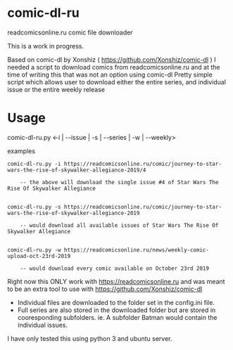 # comic-dl-ru
readcomicsonline.ru comic file downloader

This is a work in progress.

Based on comic-dl by Xonshiz ( https://github.com/Xonshiz/comic-dl )
I needed a script to download comics from readcomicsonline.ru and at the time of writing this that was not an option using comic-dl
Pretty simple script which allows user to download either the entire series, and individual issue or the entire weekly release

# Usage

comic-dl-ru.py <-i | --issue | -s | --series | -w | --weekly> <cooresponding url>
  
  examples
  
    comic-dl-ru.py -i https://readcomicsonline.ru/comic/journey-to-star-wars-the-rise-of-skywalker-allegiance-2019/4
  
        -- the above will download the single issue #4 of Star Wars The Rise Of Skywalker Allegiance
  
  
    comic-dl-ru.py -s https://readcomicsonline.ru/comic/journey-to-star-wars-the-rise-of-skywalker-allegiance-2019
  
        -- would download all available issues of Star Wars The Rise Of Skywalker Allegiance
  
  
    comic-dl-ru.py -w https://readcomicsonline.ru/news/weekly-comic-upload-oct-23rd-2019
  
        -- would download every comic available on October 23rd 2019
  
  
  Right now this ONLY work with https://readcomicsonline.ru and was meant to be an extra tool to use with https://github.com/Xonshiz/comic-dl
 
- Individual files are downloaded to the folder set in the config.ini file.
- Full series are also stored in the downloaded folder but are stored in cooresponding subfolders.  ie. A subfolder Batman would contain the individual issues.


I have only tested this using python 3 and ubuntu server.
